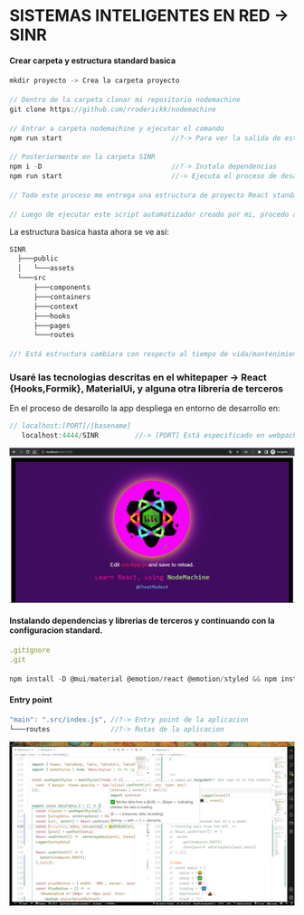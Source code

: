 # SISTEMAS INTELIGENTES EN RED -> SINR

#### Crear carpeta y estructura standard basica

```js
mkdir proyecto -> Crea la carpeta proyecto

// Dentro de la carpeta clonar mi repositorio nodemachine
git clone https://github.com/rroderickk/nodemachine

// Entrar a carpeta nodemachine y ejecutar el comando
npm run start                           //?-> Para ver la salida de este proceso leer el archivo ->log<-

// Posteriormente en la carpeta SINR
npm i -D                                //?-> Instala dependencias
npm run start                           //-> Ejecuta el proceso de desarrollo

// Todo este proceso me entrega una estructura de proyecto React standard con tecnologia Webpack/Axios

// Luego de ejecutar este script automatizador creado por mi, procedo a limpiar estos archivos y a instalar las dependencias necesarias del proyecto SINR -> Sistemas Inteligentes en Red

```

La estructura basica hasta ahora se ve así:

```js
SINR
  ├───public
  │   └───assets
  └───src
      ├───components
      ├───containers
      ├───context
      ├───hooks
      ├───pages
      └───routes

//! Está estructura cambiara con respecto al tiempo de vida/mantenimiento de esta aplicacion
```

### Usaré las tecnologias descritas en el whitepaper -> React {Hooks,Formik}, MaterialUi, y alguna otra libreria de terceros

En el proceso de desarollo la app despliega en entorno de desarrollo en:

```js
// localhost:[PORT]/[basename]
   localhost:4444/SINR         //-> [PORT] Está especificado en webpack.config.js
```
<img src='./public/assets/base.jpg' alt='/base.jpg' />

#### Instalando dependencias y librerias de terceros y continuando con la configuracion standard.

```js
.gitignore
.git

npm install -D @mui/material @emotion/react @emotion/styled && npm install -D formik --save && npm install @mui/x-data-grid
```

#### Entry point

```js
"main": ".src/index.js", //?-> Entry point de la aplicacion
└───routes               //?-> Rutas de la aplicacion
```

<img src='./public/doc.png' alt='doc' />
